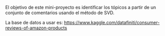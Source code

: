 El objetivo de este mini-proyecto es identificar los tópicos a partir de un conjunto de comentarios usando el método de SVD.

La base de datos a usar es: https://www.kaggle.com/datafiniti/consumer-reviews-of-amazon-products
